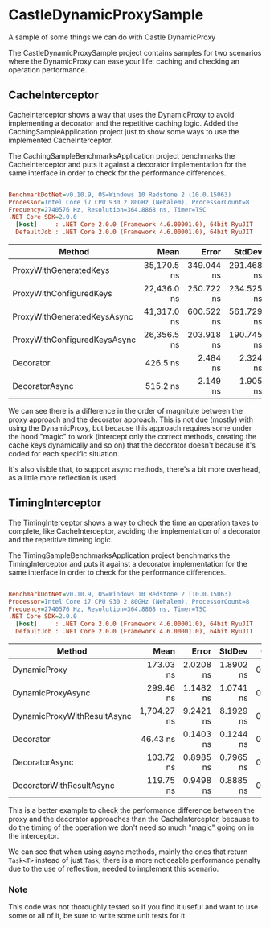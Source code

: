 # CastleDynamicProxySample
A sample of some things we can do with Castle DynamicProxy

The CastleDynamicProxySample project contains samples for two scenarios where the DynamicProxy can ease your life: caching and checking an operation performance.

## CacheInterceptor
CacheInterceptor shows a way that uses the DynamicProxy to avoid implementing a decorator and the repetitive caching logic.
Added the CachingSampleApplication project just to show some ways to use the implemented CacheInterceptor.

The CachingSampleBenchmarksApplication project benchmarks the CacheInterceptor and puts it against a decorator implementation for the same interface in order to check for the performance differences.

``` ini

BenchmarkDotNet=v0.10.9, OS=Windows 10 Redstone 2 (10.0.15063)
Processor=Intel Core i7 CPU 930 2.80GHz (Nehalem), ProcessorCount=8
Frequency=2740576 Hz, Resolution=364.8868 ns, Timer=TSC
.NET Core SDK=2.0.0
  [Host]     : .NET Core 2.0.0 (Framework 4.6.00001.0), 64bit RyuJIT
  DefaultJob : .NET Core 2.0.0 (Framework 4.6.00001.0), 64bit RyuJIT


```
 |                       Method |        Mean |      Error |     StdDev |  Gen 0 | Allocated |
 |----------------------------- |------------:|-----------:|-----------:|-------:|----------:|
 |       ProxyWithGeneratedKeys | 35,170.5 ns | 349.044 ns | 291.468 ns | 0.9155 |    3953 B |
 |      ProxyWithConfiguredKeys | 22,436.0 ns | 250.722 ns | 234.525 ns | 0.4883 |    2121 B |
 |  ProxyWithGeneratedKeysAsync | 41,317.0 ns | 600.522 ns | 561.729 ns | 1.0376 |    4451 B |
 | ProxyWithConfiguredKeysAsync | 26,356.5 ns | 203.918 ns | 190.745 ns | 0.6104 |    2609 B |
 |                    Decorator |    426.5 ns |   2.484 ns |   2.324 ns | 0.0281 |     120 B |
 |               DecoratorAsync |    515.2 ns |   2.149 ns |   1.905 ns | 0.0525 |     224 B |

We can see there is a difference in the order of magnitute between the proxy approach and the decorator approach. This is not due (mostly) with using the DynamicProxy, but because this approach requires some under the hood "magic" to work (intercept only the correct methods, creating the cache keys dynamically and so on) that the decorator doesn't because it's coded for each specific situation.

It's also visible that, to support async methods, there's a bit more overhead, as a little more reflection is used.

## TimingInterceptor
The TimingInterceptor shows a way to check the time an operation takes to complete, like CacheInterceptor, avoiding the implementation of a decorator and the repetitive timeing logic.

The TimingSampleBenchmarksApplication project benchmarks the TimingInterceptor and puts it against a decorator implementation for the same interface in order to check for the performance differences.

``` ini

BenchmarkDotNet=v0.10.9, OS=Windows 10 Redstone 2 (10.0.15063)
Processor=Intel Core i7 CPU 930 2.80GHz (Nehalem), ProcessorCount=8
Frequency=2740576 Hz, Resolution=364.8868 ns, Timer=TSC
.NET Core SDK=2.0.0
  [Host]     : .NET Core 2.0.0 (Framework 4.6.00001.0), 64bit RyuJIT
  DefaultJob : .NET Core 2.0.0 (Framework 4.6.00001.0), 64bit RyuJIT


```
 |                      Method |        Mean |     Error |    StdDev |  Gen 0 | Allocated |
 |---------------------------- |------------:|----------:|----------:|-------:|----------:|
 |                DynamicProxy |   173.03 ns | 2.0208 ns | 1.8902 ns | 0.0343 |     144 B |
 |           DynamicProxyAsync |   299.46 ns | 1.1482 ns | 1.0741 ns | 0.0663 |     280 B |
 | DynamicProxyWithResultAsync | 1,704.27 ns | 9.2421 ns | 8.1929 ns | 0.1125 |     480 B |
 |                   Decorator |    46.43 ns | 0.1403 ns | 0.1244 ns | 0.0095 |      40 B |
 |              DecoratorAsync |   103.72 ns | 0.8985 ns | 0.7965 ns | 0.0170 |      72 B |
 |    DecoratorWithResultAsync |   119.75 ns | 0.9498 ns | 0.8885 ns | 0.0343 |     144 B |

This is a better example to check the performance difference between the proxy and the decorator approaches than the CacheInterceptor, because to do the timing of the operation we don't need so much "magic" going on in the interceptor.

We can see that when using async methods, mainly the ones that return `Task<T>` instead of just `Task`, there is a more noticeable performance penalty due to the use of reflection, needed to implement this scenario.

### Note
This code was not thoroughly tested so if you find it useful and want to use some or all of it, be sure to write some unit tests for it.
